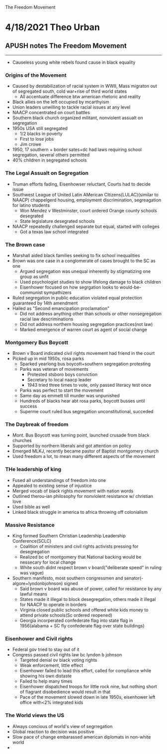The Freedom Movement

# 4/18/2021 Theo Urban
## APUSH notes The Freedom Movement
***
 - Causeless young white rebels found cause in black equality

### Origins of the Movement
 - Caused by destabilization of racial system in WWII, Mass migraton out of segregated south, cold war+rise of third world states
	 - All accentuate difference btw american rhetoric and reality
 - Black allies on the left occupied by mcarthyism
 - Union leaders unwilling to tackle racial issues at any level
 - NAACP concentrated on court battles
 - Southern black church organized militant, nonviolent assualt on segregation
 - 1950s USA still segregated
	 - 1/2 blacks in poverty
	 - First to lose jobs
	 - Jim crowe
 - 1950, 17 southern + border sates+dc had laws requiring school segregation, several others permitted
 - 40% children in segregated schools

### The Legal Assualt on Segregation
 - Truman efforts fading, Eisenhowser reluctant, Courts had to decide issue
 - Southwest League of United Latin AMerican CItizens(LULAC)(similar to NAACP) chappelgerd housing, employment discrimination, segreagation for latino students
	 - Won Mendez v Westminster, court ordered Orange county schools desegrated
	 - State legislature desegrated schools
 - NAACP repeatedly challenged separate but equal, started with colleges
	 - Got a texas law school integrated

### The Brown case
 - Marshall aided black families seeking to fix school inequalities
 - Brown was one case in a conglomerate of cases brought to the SC as one
	 - Argued segregation was unequal inherently by stigmatizing one group as unfit
	 - Used psychologiet studies to show lifelong damage to black children
	 - Eisenhower focused on how segrgation looks to would-be-communist sympathizers
 - Ruled segregation in public education violated equal protection guaranteed by 14th amendment
 - Hailed as "Second emancipation proclamation"
	 - Did not address anything other than schools or other nonsegregation racial law descriminations
	 - Did not address northern housing segregation practices(not law)
	 - Marked emergence of warren court as agent of social change

### Montgomery Bus Boycott
 - Brown v Board indicated civil rights movement had friend in the court
 - Picked up in mid 1950s, rosa parks
	 - Sparked yearlong bus boycott+southern segregation protesting
	 - Parks was veteran of movements
		 - Protested stsboro boys conviction
		 - Secretary to local naacp leader
		 - 1943 tried three times to vote, only passed literacy test once
	 - Parks was perfect to start the movement
	 - Same day as emmett till murder was unpunished
	 - Hundreds of blacks hear abt rosa parks, boycott busses until success
	 - Superme court ruled bus segregation unconstitutional, succeded

### The Daybreak of freedom
 - Mont. Bus Boycott was turning point, launched crusade from black churches
 - Supported by northern liberals and got attention on policy
 - Emerged MLKJ, recently became pastor of Baptist montgomery church
 - Used freedom a lot, to mean many different aspects of the movement

### THe leadership of king
 - Fused all understandings of freedom into one
 - Appealed to existing sense of injustice
 - Merged vocab of black rights movement with nation words
 - Outlined therou-ian philosophy for nonviolent resistance w/ christian love
 - Used bible as well
 - Linked black struggle in america to africa throwing off colonialism

### Massive Resistance
 - King formed Southern Christian Leadership Leadership Conference(SCLC)
	 - Coalition of ministers and civil rights activists pressing for desegregation
	 - Realized bc of montgomery that National backing would be nessecary for local change
	 - White south didnt respect brown v board("deliberate speed" in ruling was vague)
 - Southern manifesto, most southern congressmen and senator(-algore+lyndonbjohnson) signed
	 - Said brown v board was abuse of power, called for resistance by any lawful means
	 - States made it illegal to block desegregation, others made it illegal for NAACP to operate in borders
	 - Virginia closed public schools and offered white kids money to attend private schools(Sc ordered reopened)
	 - Georgia incorperated confederate flag into state flag in 1956(alabama + SC fly confederate flag over state buildings)

### Eisenhower and Civil rights
 - Federal gov tried to stay out of it
 - Congress passed civil rights law bc lyndon b johnson
	 - Targeted denial ov black voting rights
	 - Weak enforcement, little effect
	 - Eisenhower failed to lead this effort, called for compliance while showing his own distaste
	 - Failed to help many times
	 - Eisenhower dispatched troops for little rock nine, but nothing short of flagrant disobedience would result in that
	 - Pace of the movement slowed down in late 1950s, eisenhower left office with<2% integrated kids

### The World views the US
 - Always concious of world's view of segrregation
 - Global reaction to decision was positive
 - Slow pace of change embarassed american diplomats in non-white world
 - 